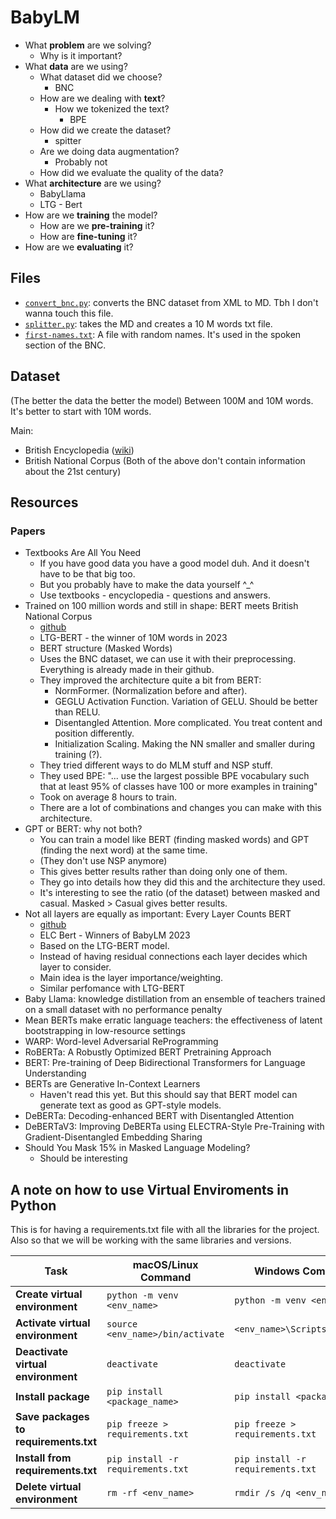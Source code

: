 # BabyLM

- What **problem** are we solving?
    - Why is it important?
- What **data** are we using?
    - What dataset did we choose?
        - BNC
    - How are we dealing with **text**?
        - How we tokenized the text?
            - BPE
    - How did we create the dataset?
        - spitter
    - Are we doing data augmentation?
        - Probably not
    - How did we evaluate the quality of the data?
- What **architecture** are we using?
    - BabyLlama
    - LTG - Bert
- How are we **training** the model?
    - How are we **pre-training** it?
    - How are **fine-tuning** it?
- How are we **evaluating** it?

## Files

- [`convert_bnc.py`](preprocessing/convert_bnc.py): converts the BNC dataset from XML to MD. Tbh I don't wanna touch this file.
- [`splitter.py`](preprocessing/splitter.py): takes the MD and creates a 10 M words txt file.
- [`first-names.txt`](preprocessing/first-names.txt): A file with random names. It's used in the spoken section of the BNC.

## Dataset 

(The better the data the better the model)
Between 100M and 10M words. It's better to start with 10M words.

Main:
- British Encyclopedia ([wiki](https://en.wikisource.org/wiki/1911_Encyclop%C3%A6dia_Britannica))
- British National Corpus
(Both of the above don't contain information about the 21st century)

## Resources

### Papers

- Textbooks Are All You Need
    - If you have good data you have a good model duh. And it doesn't have to be that big too.
    - But you probably have to make the data yourself ^_^
    - Use textbooks - encyclopedia - questions and answers.
- Trained on 100 million words and still in shape: BERT meets British National Corpus
    - [github](https://github.com/ltgoslo/ltg-bert)
    - LTG-BERT - the winner of 10M words in 2023
    - BERT structure (Masked Words)
    - Uses the BNC dataset, we can use it with their preprocessing. Everything is already made in their github.
    - They improved the architecture quite a bit from BERT:
        - NormFormer. (Normalization before and after).
        - GEGLU Activation Function. Variation of GELU. Should be better than RELU.
        - Disentangled Attention. More complicated. You treat content and position differently. 
        - Initialization Scaling. Making the NN smaller and smaller during training (?).
    - They tried different ways to do MLM stuff and NSP stuff.
    - They used BPE: "... use the largest possible BPE vocabulary such that at least 95% of classes have 100 or more examples in training"
    - Took on average 8 hours to train.
    - There are a lot of combinations and changes you can make with this architecture.
- GPT or BERT: why not both?
    - You can train a model like BERT (finding masked words) and GPT (finding the next word) at the same time.
    - (They don't use NSP anymore) 
    - This gives better results rather than doing only one of them.
    - They go into details how they did this and the architecture they used.
    - It's interesting to see the ratio (of the dataset) between masked and casual. Masked > Casual gives better results.
- Not all layers are equally as important: Every Layer Counts BERT
    - [github](https://github.com/ltgoslo/elc-bert)
    - ELC Bert - Winners of BabyLM 2023
    - Based on the LTG-BERT model.
    - Instead of having residual connections each layer decides which layer to consider.
    - Main idea is the layer importance/weighting.
    - Similar perfomance with LTG-BERT
- Baby Llama: knowledge distillation from an ensemble of teachers trained on a small dataset with no performance penalty
- Mean BERTs make erratic language teachers: the effectiveness of latent bootstrapping in low-resource settings
- WARP: Word-level Adversarial ReProgramming
- RoBERTa: A Robustly Optimized BERT Pretraining Approach
- BERT: Pre-training of Deep Bidirectional Transformers for Language Understanding
- BERTs are Generative In-Context Learners
    - Haven't read this yet. But this should say that BERT model can generate text as good as GPT-style models.
- DeBERTa: Decoding-enhanced BERT with Disentangled Attention
- DeBERTaV3: Improving DeBERTa using ELECTRA-Style Pre-Training with Gradient-Disentangled Embedding Sharing
- Should You Mask 15% in Masked Language Modeling?
    - Should be interesting

## A note on how to use Virtual Enviroments in Python

This is for having a requirements.txt file with all the libraries for the project. Also so that we will be working with the same libraries and versions.

| Task                                  | macOS/Linux Command                       | Windows Command                  |
|---------------------------------------|-------------------------------------------|----------------------------------|
| **Create virtual environment**        | `python -m venv <env_name>`               | `python -m venv <env_name>`      |
| **Activate virtual environment**      | `source <env_name>/bin/activate`          | `<env_name>\Scripts\activate`    |
| **Deactivate virtual environment**    | `deactivate`                              | `deactivate`                     |
| **Install package**                   | `pip install <package_name>`              | `pip install <package_name>`     |
| **Save packages to requirements.txt** | `pip freeze > requirements.txt`           | `pip freeze > requirements.txt`  |
| **Install from requirements.txt**     | `pip install -r requirements.txt`         | `pip install -r requirements.txt`|
| **Delete virtual environment**        | `rm -rf <env_name>`                       | `rmdir /s /q <env_name>`         |


